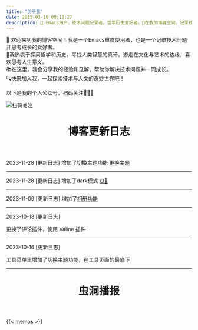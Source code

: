 ```yaml
---
title: "关于我"
date: 2015-03-10 00:13:27
description: 🐻 Emacs用户，技术问题记录者，哲学历史爱好者。🌟在我的博客空间，记录技术问题，分享思考成长的点滴。📚热爱哲学和历史，探索人类智慧的源泉。🔍一起探索技术与人文的交汇之处吧！
---
```


🐻 欢迎来到我的博客空间！我是一个Emacs重度使用者，也是一个记录技术问题并思考成长的爱好者。    
🌟我热衷于探索哲学和历史，寻找人类智慧的真谛。游走在文化与艺术的边缘，喜欢思考人生意义。  
📚在这里，我会分享我的经验和见解，帮助你解决技术问题并一同成长。  
🔍快来加入我，一起探索技术与人文的奇妙世界吧！    

以下是我的个人公众号，扫码关注🚀🚀🚀

![扫码关注](/img/qrcode_for_weixin.jpg)


<header><h1 class="post-title">博客更新日志</h1></header>

2023-11-28 [更新日志]
增加了切换主题功能
<a href="javascript:void(0);" onclick="switchTheme()">更换主题</a>

---
2023-11-28 [更新日志]
增加了dark模式  <a href="javascript:toggleColorScheme();"><span id="icon-sun">🌞</span><span id="icon-moon">🌚</span></a> 

---
2023-11-09 [更新日志]
增加了<a href='https://zhangxingong.fun/photo/'>相册功能</a>

---
2023-10-18 [更新日志]

更换了评论插件，使用 Valine 插件

---
2023-10-16 [更新日志]

工具菜单里增加了切换主题功能，在工具页面的最底下

---

<header><h1 class="post-title">虫洞播报</h1></header>
{{< memos >}}
